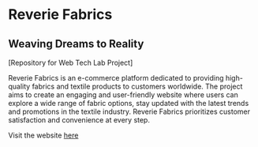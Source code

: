 # Reverie Fabrics 
## Weaving Dreams to Reality
[Repository for Web Tech Lab Project]

Reverie Fabrics is an e-commerce platform dedicated to providing high-quality fabrics and textile products to customers worldwide. The project aims to create an engaging and user-friendly website where users can explore a wide range of fabric options, stay updated with the latest trends and promotions in the textile industry. Reverie Fabrics prioritizes customer satisfaction and convenience at every step. 

Visit the website [here](https://anshikasrivastava17.github.io/Reverie/)
